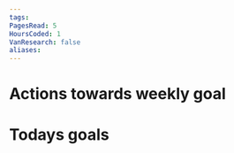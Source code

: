 ```yaml
---
tags: 
PagesRead: 5
HoursCoded: 1
VanResearch: false
aliases:
---
```

# Actions towards weekly goal
# Todays goals